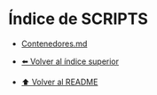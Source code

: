 # Índice de SCRIPTS

- [Contenedores.md](Contenedores.md)

- [⬅️ Volver al índice superior](../Index.md)
- [⬆️ Volver al README](/README.md)

